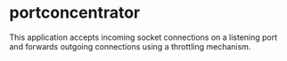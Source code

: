 # portconcentrator
This application accepts incoming socket connections on a listening port and forwards outgoing connections using a throttling mechanism.
